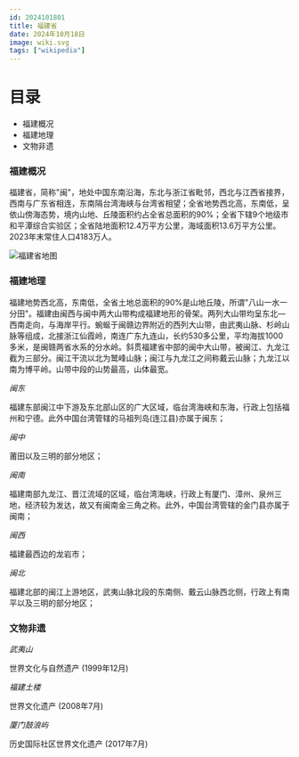 ```yaml
---
id: 2024101801
title: 福建省
date: 2024年10月18日
image: wiki.svg
tags: ["wikipedia"]
---
```



# 目录

 - 福建概况
 - 福建地理
 - 文物非遗


### 福建概况

福建省，简称"闽"，地处中国东南沿海，东北与浙江省毗邻，西北与江西省接界，西南与广东省相连，东南隔台湾海峡与台湾省相望；全省地势西北高，东南低，呈依山傍海态势，境内山地、丘陵面积约占全省总面积的90%；全省下辖9个地级市和平潭综合实验区；全省陆地面积12.4万平方公里，海域面积13.6万平方公里。2023年末常住人口4183万人。

![福建省地图](/20241018福建省地图.jpg)


### 福建地理

福建地势西北高，东南低，全省土地总面积的90%是山地丘陵，所谓"八山一水一分田"。福建由闽西与闽中两大山带构成福建地形的骨架。两列大山带均呈东北—西南走向，与海岸平行。蜿蜒于闽赣边界附近的西列大山带，由武夷山脉、杉岭山脉等组成，北接浙江仙霞岭，南连广东九连山，长约530多公里，平均海拔1000多米，是闽赣两省水系的分水岭。斜贯福建省中部的闽中大山带，被闽江、九龙江截为三部分。闽江干流以北为鹫峰山脉；闽江与九龙江之间称戴云山脉；九龙江以南为博平岭。山带中段的山势最高，山体最宽。

*闽东*

福建东部闽江中下游及东北部山区的广大区域，临台湾海峡和东海，行政上包括福州和宁德。此外中国台湾管辖的马祖列岛(连江县)亦属于闽东；

*闽中*

莆田以及三明的部分地区；

*闽南*

福建南部九龙江、晋江流域的区域，临台湾海峡，行政上有厦门、漳州、泉州三地，经济较为发达，故又有闽南金三角之称。此外，中国台湾管辖的金门县亦属于闽南；

*闽西*

福建最西边的龙岩市；

*闽北*

福建北部的闽江上游地区，武夷山脉北段的东南侧、戴云山脉西北侧，行政上有南平以及三明的部分地区；


### 文物非遗

*武夷山*

 世界文化与自然遗产 (1999年12月)
 
*福建土楼*

世界文化遗产 (2008年7月)

*厦门鼓浪屿*

历史国际社区世界文化遗产 (2017年7月)




